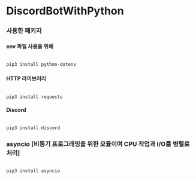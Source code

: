 # DiscordBotWithPython


### 사용한 패키지


#### env 파일 사용을 위해

```shell

pip3 install python-dotenv 

```

#### HTTP 라이브러리

```shell

pip3 install requests

```

#### Discord 

```shell

pip3 install discord

```

### asyncio [비동기 프로그래밍을 위한 모듈이며 CPU 작업과 I/O를 병렬로 처리]

```shell

pip3 install asyncio
```


